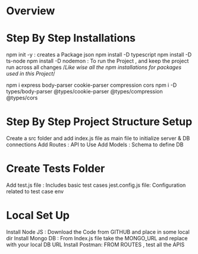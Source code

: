 # Overview

# Step By Step Installations
npm init -y : creates a Package json
npm install -D typescript
npm install -D ts-node
npm install -D nodemon : To run the Project , and keep the project run across all changes
/*Like wise all the npm installations for packages used in this Project*/

npm i express body-parser cookie-parser compression cors
npm i -D types/body-parser @types/cookie-parser @types/compression @types/cors

# Step By Step Project Structure Setup
Create a src folder and 
 add index.js file as main file to initialize server & DB connections
 Add Routes : API to Use
 Add Models : Schema to define DB 

# Create Tests Folder
Add test.js file : Includes basic test cases
jest.config.js file: Configuration related to test case env

# Local Set Up
Install Node JS : Download the Code from GITHUB and place in some local dir
Install Mongo DB : From Index.js file take the MONGO_URL and replace with your local DB URL
Install Postman: FROM ROUTES , test all the APIS 
